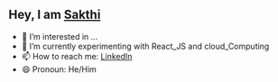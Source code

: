 ## Hey, I am [Sakthi](https://www.linkedin.com/in/sakthi-0654b821a/)

- 👀 I’m interested in ...
- 🌱 I’m currently experimenting with React_JS and cloud_Computing
- 📫 How to reach me: [LinkedIn](https://www.linkedin.com/in/sakthi-0654b821a/)
- 😄 Pronoun: He/Him 

<!---
Sakthi51/Sakthi51 is a ✨ special ✨ repository because its `README.md` (this file) appears on your GitHub profile.
You can click the Preview link to take a look at your changes.
--->
